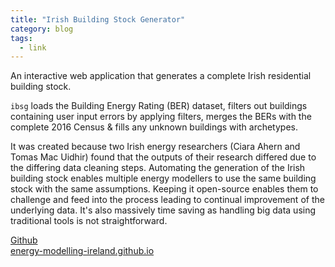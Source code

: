 ```yaml
---
title: "Irish Building Stock Generator"
category: blog
tags:
  - link
---
```

An interactive web application that generates a complete Irish residential building stock.  

`ibsg` loads the Building Energy Rating (BER) dataset, filters out buildings containing user input errors by applying filters, merges the BERs with the complete 2016 Census & fills any unknown buildings with archetypes.

It was created because two Irish energy researchers (Ciara Ahern and Tomas Mac Uidhir) found that the outputs of their research differed due to the differing data cleaning steps.  Automating the generation of the Irish building stock enables multiple energy modellers to use the same building stock with the same assumptions.   Keeping it open-source enables them to challenge and feed into the process leading to continual improvement of the underlying data.  It's also massively time saving as handling big data using traditional tools is not straightforward.

<div><a href="https://github.com/energy-modelling-ireland/ibsg" class="btn btn--primary">Github</a></div>

<div><a href="https://energy-modelling-ireland.github.io" class="btn btn--primary">energy-modelling-ireland.github.io</a></div>